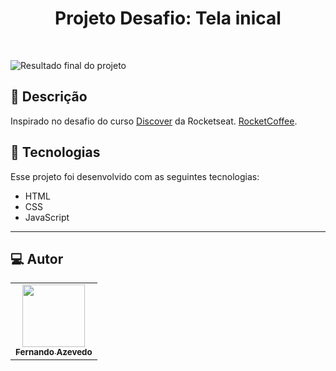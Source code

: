
<h1 align="center">
 Projeto Desafio: Tela inical
</h1>

<br>

![Resultado final do projeto](https://github.com/NandoDev89/panelResidentEvil/blob/main/assets/tela_inicial_res.png)

## 📝 Descrição 

Inspirado no desafio do curso  [ Discover](https://app.rocketseat.com.br/discover) da Rocketseat.  [ RocketCoffee](https://rocket-coffee-delta.vercel.app/).



## 🚀 Tecnologias

Esse projeto foi desenvolvido com as seguintes tecnologias:

- HTML
- CSS
- JavaScript

-----


## 💻 Autor<br>
<table>
  <tr>
    <td align="center">
      <a href="https://github.com/NandoDev89">
        <img src="https://avatars.githubusercontent.com/u/68629837?v=4" width="100px;" /><br>
        <sub>
          <b>Fernando Azevedo</b>
        </sub>
      </a>
    </td>
  </tr>
</table>
